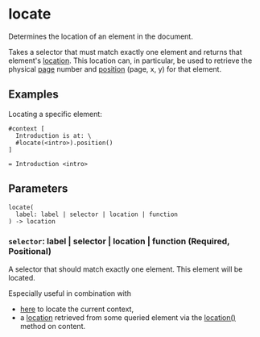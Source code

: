 # locate

Determines the location of an element in the document.

Takes a selector that must match exactly one element and returns that element's [location](/docs/reference/introspection/location/). This location can, in particular, be used to retrieve the physical [page](/docs/reference/introspection/location/#definitions-page) number and [position](/docs/reference/introspection/location/#definitions-position) (page, x, y) for that element.

## Examples

Locating a specific element:

```typst
#context [
  Introduction is at: \
  #locate(<intro>).position()
]

= Introduction <intro>
```

## Parameters

```
locate(
  label: label | selector | location | function
) -> location
```

### `selector`: label | selector | location | function (Required, Positional)

A selector that should match exactly one element. This element will be located.

Especially useful in combination with

- [here](/docs/reference/introspection/here/) to locate the current context,
- a [location](/docs/reference/introspection/location/) retrieved from some queried element via the [location()](/docs/reference/foundations/content/#definitions-location) method on content.
